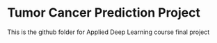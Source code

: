 # Tumor Cancer Prediction Project

This is the github folder for Applied Deep Learning course final project
